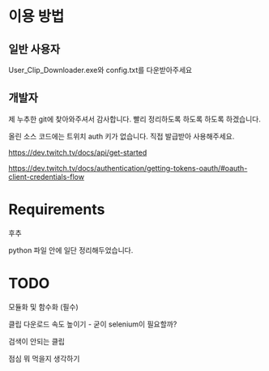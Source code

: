 # 이용 방법
## 일반 사용자
User_Clip_Downloader.exe와 config.txt를 다운받아주세요

## 개발자
제 누추한 git에 찾아와주셔서 감사합니다. 빨리 정리하도록 하도록 하도록 하겠습니다.

올린 소스 코드에는 트위치 auth 키가 없습니다. 직접 발급받아 사용해주세요.

https://dev.twitch.tv/docs/api/get-started

https://dev.twitch.tv/docs/authentication/getting-tokens-oauth/#oauth-client-credentials-flow


# Requirements

후추

python 파일 안에 일단 정리해두었습니다.

# TODO

모듈화 및 함수화 (필수)

클립 다운로드 속도 높이기 - 굳이 selenium이 필요할까?

검색이 안되는 클립 

점심 뭐 먹을지 생각하기
